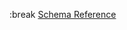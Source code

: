 
[](/)
[](/getting-started)
[](/managing-dependencies)
[](/creating-targets)
[](/describing-the-distribution)
[](/command-usage)
[](/the-settings-file)
[](/further-reading)


<!-- Other -->
<!-- [](/contact) -->

<!-- Dev  -->
<!-- [](/sandbox) -->

:break
[Schema Reference](/schema/latest/chalet-json)
[](/changelog)
